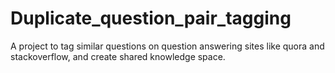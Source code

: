 # Duplicate_question_pair_tagging
A project to tag similar questions on question answering sites like quora and stackoverflow, and create shared knowledge space.
